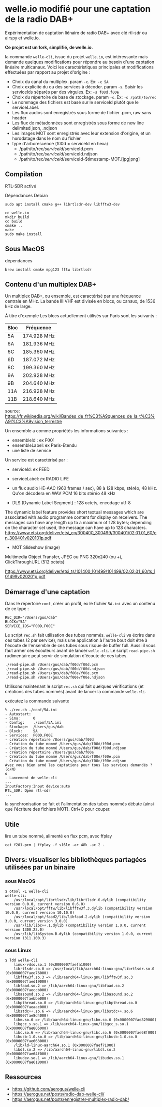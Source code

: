 # welle.io modifié pour une captation de la radio DAB+

Expérimentation de captation liénaire de radio DAB+ avec clé rtl-sdr ou airspy et welle.io.

**Ce projet est un fork, simplifié, de welle.io.**

la commande `welle-cli`, issue du projet `welle.io`, est intéressante mais demande quelques modifications pour répondre au besoin d'une captation linéaire multicanaux. Voici les caractéristiques principales et modifications effectuées par rapport au projet d'origine :

- Choix du canal du multiplex. param `-c`. Ex: `-c 5A`
- Choix explicite du ou des services à décoder. param `-s`. Saisir les serviceIds séparés par des virgules. Ex: `-s f00d,f00e`
- Choix du répertoire de base de stockage. param `-o`. Ex: `-o /path/to/rec`
- Le nommage des fichiers est basé sur le serviceId plutôt que le serviceLabel.
- Les flux audios sont enregistrés sous forme de fichier .pcm, raw sans header
- Les flux de métadonnées sont enregistrés sous forme de new line delimited json, .ndjson
- Les images MOT sont enregistrés avec leur extension d'origine, et un horodatage dans le nom du fichier
- type d'arborescence (f00d = serviceId en hexa)
  - /path/to/rec/$serviceId/$serviceId.pcm
  - /path/to/rec/$serviceId/$serviceId.ndjson
  - /path/to/rec/$serviceId/$serviceId-$timestamp-MOT.[jpg|png]

## Compilation

RTL-SDR activé

Dépendances Debian

```
sudo apt install cmake g++ librtlsdr-dev libfftw3-dev
```

```
cd welle.io
mkdir build
cd build
cmake ..
make
sudo make install
```

## Sous MacOS

dépendances

```
brew install cmake mpg123 fftw librtlsdr
```

## Contenu d'un multiplex DAB+

Un multiplex DAB+, ou ensemble, est caractérisé par une fréquence centrale en MHz.
La bande III VHF est divisée en blocs, ou canaux, de 1536 kHz de large.

À titre d'exemple Les blocs actuellement utilisés sur Paris sont les suivants :

| Bloc | Fréquence   |
| ---- | ----------- |
|  5A  | 174.928 MHz |
|  6A  | 181.936 MHz |
|  6C  | 185.360 MHz |
|  6D  | 187.072 MHz |
|  8C  | 199.360 MHz |
|  9A  | 202.928 MHz |
|  9B  | 204.640 MHz |
| 11A  | 216.928 MHz |
| 11B  | 218.640 MHz |

source: https://fr.wikipedia.org/wiki/Bandes_de_fr%C3%A9quences_de_la_t%C3%A9l%C3%A9vision_terrestre

Un ensemble a comme propriétés les informations suivantes :

- ensembleId : ex F001
- ensembleLabel: ex Paris-Etendu
- une liste de service

Un service est caractérisé par :

- serviceId: ex FEED
- serviceLabel: ex RADIO LiFE
- un flux audio HE-AAC (960 frames / sec), 88 à 128 kbps, stéréo, 48 kHz. Qu'on décodera en WAV PCM 16 bits stéréo 48 kHz

- DLS (Dynamic Label Segment) : 128 octets, encodage utf-8
  
The dynamic label feature provides short textual messages which are associated with audio programme content for
display on receivers. The messages can have any length up to a maximum of 128 bytes; depending on the character set
used, the message can have up to 128 characters. 
https://www.etsi.org/deliver/etsi_en/300400_300499/300401/02.01.01_60/en_300401v020101p.pdf

- MOT Slideshow (image)

Multimedia Object Transfer, JPEG ou PNG 320x240 (ou +), ClickThroughURL (512 octets)

https://www.etsi.org/deliver/etsi_ts/101400_101499/101499/02.02.01_60/ts_101499v020201p.pdf

## Démarrage d'une captation

Dans le répertoire `conf`, créer un profil, ex le fichier `5A.ini` avec un contenu de ce type :

```
REC_DIR="/Users/gus/dab"
BLOCK="5A"
SERVICE_IDS="F00D,F00E"
```

Le script `rec.sh` fait utilisation des tubes nommés. `welle-cli` va écrire dans ces tubes (2 par service), mais une application à l'autre bout doit être à l'écoute
de l'ensemble de ces tubes sous risque de buffer full. Aussi il vous faut armer ces écouteurs avant de lancer `welle-cli`.
Le script `read-pipe.sh` rudimentaire peut servir de simulation d'écoute de ces tubes.

```
./read-pipe.sh /Users/gus/dab/f00d/f00d.pcm
./read-pipe.sh /Users/gus/dab/f00d/f00d.ndjson
./read-pipe.sh /Users/gus/dab/f00e/f00e.pcm
./read-pipe.sh /Users/gus/dab/f00e/f00e.ndjson
```

Utilisons maintenant le script `rec.sh` qui fait quelques vérifications (et créations des tubes nommés) avant de lancer la commande `welle-cli`.

exécutez la commande suivante

```
% ./rec.sh ./conf/5A.ini
- Autostart:
- Simu:      0
- Config:    ./conf/5A.ini
- Stockage:  /Users/gus/dab
- Block:     5A
- Services:  F00D,F00E
- création répertoire /Users/gus/dab/f00d
- Création du tube nommé /Users/gus/dab/f00d/f00d.pcm
- Création du tube nommé /Users/gus/dab/f00d/f00d.ndjson
- création répertoire /Users/gus/dab/f00e
- Création du tube nommé /Users/gus/dab/f00e/f00e.pcm
- Création du tube nommé /Users/gus/dab/f00e/f00e.ndjson
Avez vous bien armé les captations pour tous les services demandés ? (o/N)
o
- Lancement de welle-cli
---
InputFactory:Input device:auto
RTL_SDR: Open rtl-sdr
...
```

la synchronisation se fait et l'alimentation des tubes nommés débute (ainsi que l'écriture des fichiers MOT).
Ctrl+C pour couper.


## Utile

lire un tube nommé, alimenté en flux pcm, avec ffplay

```
cat f201.pcm | ffplay -f s16le -ar 48k -ac 2 -
```

## Divers: visualiser les bibliothèques partagées utilisées par un binaire

### sous MacOS

```
$ otool -L welle-cli
welle-cli:
	/usr/local/opt/librtlsdr/lib/librtlsdr.0.dylib (compatibility version 0.0.0, current version 0.6.0)
	/usr/local/opt/fftw/lib/libfftw3f.3.dylib (compatibility version 10.0.0, current version 10.10.0)
	/usr/local/opt/faad2/lib/libfaad.2.dylib (compatibility version 3.0.0, current version 3.0.0)
	/usr/lib/libc++.1.dylib (compatibility version 1.0.0, current version 1300.23.0)
	/usr/lib/libSystem.B.dylib (compatibility version 1.0.0, current version 1311.100.3)
```

### sous Linux

```
$ ldd welle-cli
	linux-vdso.so.1 (0x0000007faefa1000)
	librtlsdr.so.0 => /usr/local/lib/aarch64-linux-gnu/librtlsdr.so.0 (0x0000007faee76000)
	libfftw3f.so.3 => /lib/aarch64-linux-gnu/libfftw3f.so.3 (0x0000007faed19000)
	libfaad.so.2 => /lib/aarch64-linux-gnu/libfaad.so.2 (0x0000007faeccb000)
	libasound.so.2 => /lib/aarch64-linux-gnu/libasound.so.2 (0x0000007faebbe000)
	libpthread.so.0 => /lib/aarch64-linux-gnu/libpthread.so.0 (0x0000007faeaac000)
	libstdc++.so.6 => /lib/aarch64-linux-gnu/libstdc++.so.6 (0x0000007fae8d4000)
	libm.so.6 => /lib/aarch64-linux-gnu/libm.so.6 (0x0000007fae829000)
	libgcc_s.so.1 => /lib/aarch64-linux-gnu/libgcc_s.so.1 (0x0000007fae805000)
	libc.so.6 => /lib/aarch64-linux-gnu/libc.so.6 (0x0000007fae68f000)
	libusb-1.0.so.0 => /lib/aarch64-linux-gnu/libusb-1.0.so.0 (0x0000007fae663000)
	/lib/ld-linux-aarch64.so.1 (0x0000007faef71000)
	libdl.so.2 => /lib/aarch64-linux-gnu/libdl.so.2 (0x0000007fae64f000)
	libudev.so.1 => /lib/aarch64-linux-gnu/libudev.so.1 (0x0000007fae618000)
```

## Ressources

- https://github.com/aerogus/welle-cli
- https://aerogus.net/posts/radio-dab-welle-cli/
- https://aerogus.net/posts/enregistrer-multiplex-radio-dab/
